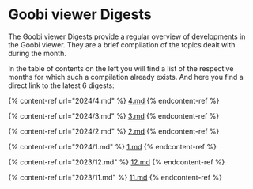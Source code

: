 # Goobi viewer Digests

The Goobi viewer Digests provide a regular overview of developments in the Goobi viewer. They are a brief compilation of the topics dealt with during the month.&#x20;

In the table of contents on the left you will find a list of the respective months for which such a compilation already exists. And here you find a direct link to the latest 6 digests:

{% content-ref url="2024/4.md" %}
[4.md](2024/4.md)
{% endcontent-ref %}

{% content-ref url="2024/3.md" %}
[3.md](2024/3.md)
{% endcontent-ref %}

{% content-ref url="2024/2.md" %}
[2.md](2024/2.md)
{% endcontent-ref %}

{% content-ref url="2024/1.md" %}
[1.md](2024/1.md)
{% endcontent-ref %}

{% content-ref url="2023/12.md" %}
[12.md](2023/12.md)
{% endcontent-ref %}

{% content-ref url="2023/11.md" %}
[11.md](2023/11.md)
{% endcontent-ref %}
